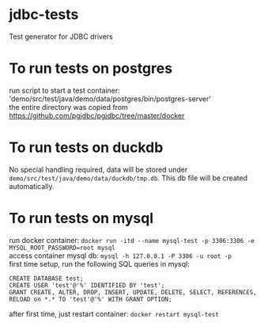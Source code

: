 # jdbc-tests
Test generator for JDBC drivers

# To run tests on postgres
run script to start a test container: 'demo/src/test/java/demo/data/postgres/bin/postgres-server'  
the entire directory was copied from https://github.com/pgjdbc/pgjdbc/tree/master/docker

# To run tests on duckdb
No special handling required, data will be stored under `demo/src/test/java/demo/data/duckdb/tmp.db`. This db file will be created automatically.

# To run tests on mysql
run docker container: `docker run -itd --name mysql-test -p 3306:3306 -e MYSQL_ROOT_PASSWORD=root mysql`  
access container mysql db: `mysql -h 127.0.0.1 -P 3306 -u root -p`  
first time setup, run the following SQL queries in mysql:  
```
CREATE DATABASE test;
CREATE USER 'test'@'%' IDENTIFIED BY 'test';
GRANT CREATE, ALTER, DROP, INSERT, UPDATE, DELETE, SELECT, REFERENCES, RELOAD on *.* TO 'test'@'%' WITH GRANT OPTION;
```
after first time, just restart container: `docker restart mysql-test`
